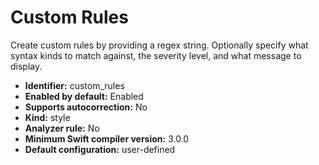 # Custom Rules

Create custom rules by providing a regex string. Optionally specify what syntax kinds to match against, the severity level, and what message to display.

* **Identifier:** custom_rules
* **Enabled by default:** Enabled
* **Supports autocorrection:** No
* **Kind:** style
* **Analyzer rule:** No
* **Minimum Swift compiler version:** 3.0.0
* **Default configuration:** user-defined